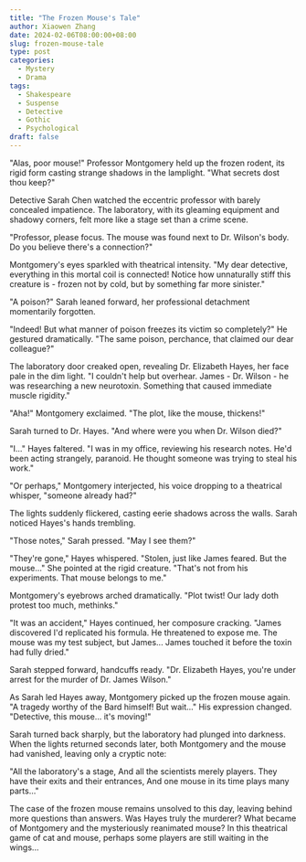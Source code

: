 ```yaml
---
title: "The Frozen Mouse's Tale"
author: Xiaowen Zhang
date: 2024-02-06T08:00:00+08:00
slug: frozen-mouse-tale
type: post
categories:
  - Mystery
  - Drama
tags:
  - Shakespeare
  - Suspense
  - Detective
  - Gothic
  - Psychological
draft: false
---
```


"Alas, poor mouse!" Professor Montgomery held up the frozen rodent, its rigid form casting strange shadows in the lamplight. "What secrets dost thou keep?"

Detective Sarah Chen watched the eccentric professor with barely concealed impatience. The laboratory, with its gleaming equipment and shadowy corners, felt more like a stage set than a crime scene.

"Professor, please focus. The mouse was found next to Dr. Wilson's body. Do you believe there's a connection?"

Montgomery's eyes sparkled with theatrical intensity. "My dear detective, everything in this mortal coil is connected! Notice how unnaturally stiff this creature is - frozen not by cold, but by something far more sinister."

"A poison?" Sarah leaned forward, her professional detachment momentarily forgotten.

"Indeed! But what manner of poison freezes its victim so completely?" He gestured dramatically. "The same poison, perchance, that claimed our dear colleague?"

The laboratory door creaked open, revealing Dr. Elizabeth Hayes, her face pale in the dim light. "I couldn't help but overhear. James - Dr. Wilson - he was researching a new neurotoxin. Something that caused immediate muscle rigidity."

"Aha!" Montgomery exclaimed. "The plot, like the mouse, thickens!"

Sarah turned to Dr. Hayes. "And where were you when Dr. Wilson died?"

"I..." Hayes faltered. "I was in my office, reviewing his research notes. He'd been acting strangely, paranoid. He thought someone was trying to steal his work."

"Or perhaps," Montgomery interjected, his voice dropping to a theatrical whisper, "someone already had?"

The lights suddenly flickered, casting eerie shadows across the walls. Sarah noticed Hayes's hands trembling.

"Those notes," Sarah pressed. "May I see them?"

"They're gone," Hayes whispered. "Stolen, just like James feared. But the mouse..." She pointed at the rigid creature. "That's not from his experiments. That mouse belongs to me."

Montgomery's eyebrows arched dramatically. "Plot twist! Our lady doth protest too much, methinks."

"It was an accident," Hayes continued, her composure cracking. "James discovered I'd replicated his formula. He threatened to expose me. The mouse was my test subject, but James... James touched it before the toxin had fully dried."

Sarah stepped forward, handcuffs ready. "Dr. Elizabeth Hayes, you're under arrest for the murder of Dr. James Wilson."

As Sarah led Hayes away, Montgomery picked up the frozen mouse again. "A tragedy worthy of the Bard himself! But wait..." His expression changed. "Detective, this mouse... it's moving!"

Sarah turned back sharply, but the laboratory had plunged into darkness. When the lights returned seconds later, both Montgomery and the mouse had vanished, leaving only a cryptic note:

"All the laboratory's a stage,
And all the scientists merely players.
They have their exits and their entrances,
And one mouse in its time plays many parts..."

The case of the frozen mouse remains unsolved to this day, leaving behind more questions than answers. Was Hayes truly the murderer? What became of Montgomery and the mysteriously reanimated mouse? In this theatrical game of cat and mouse, perhaps some players are still waiting in the wings...